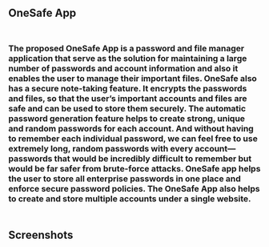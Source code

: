 ## **OneSafe App** <br /> <br />
### The proposed OneSafe App is a password and file manager application that serve as the solution for maintaining a large number of passwords and account information and also it enables the user to manage their important files. OneSafe also has a secure note-taking feature. It encrypts the passwords and files, so that the user’s important accounts and files are safe and can be used to store them securely. The automatic password generation feature helps to create strong, unique and random passwords for each account. And without having to remember each individual password, we can feel free to use extremely long, random passwords with every account—passwords that would be incredibly difficult to remember but would be far safer from brute-force attacks. OneSafe app helps the user to store all enterprise passwords in one place and enforce secure password policies. The OneSafe App also helps to create and store multiple accounts under a single website. <br /> <br />

## Screenshots <br/>

